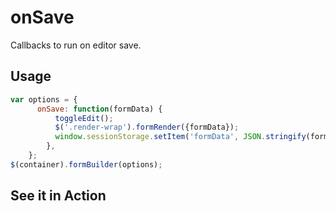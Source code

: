 # onSave
Callbacks to run on editor save.

## Usage
```javascript
var options = {
      onSave: function(formData) {
          toggleEdit();
          $('.render-wrap').formRender({formData});
          window.sessionStorage.setItem('formData', JSON.stringify(formData));
        },
    };
$(container).formBuilder(options);
```
## See it in Action
<p data-height="525" data-theme-id="22927" data-embed-version="2" data-slug-hash="ygwjdP" data-default-tab="result" data-user="kevinchappell" class="codepen"></p>
